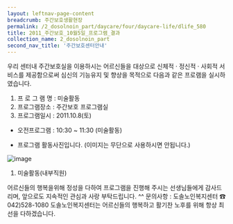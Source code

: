 ```yaml
--- 
layout: leftnav-page-content 
breadcrumb: 주간보호생활현장 
permalink: /2_dosolnoin_part/daycare/four/daycare-life/dlife_580
title: 2011_주간보호_10월5일_프로그램_결과
collection_name: 2_dosolnoin_part
second_nav_title: '주간보호센터안내' 
---
```



우리 센터내 주간보호실을 이용하시는 어르신들을 대상으로 신체적 · 정신적 · 사회적 서비스를 제공함으로써 심신의 기능유지 및 향상을 목적으로 다음과 같은 프로램을 실시하였습니다.
1. 프 로 그 램 명 : 미술활동
2. 프로그램장소 : 주간보호 프로그램실
3. 프로그램일시 : 2011.10.8(토)
- 오전프로그램 : 10:30 ~ 11:30 (미술활동)
* 프로그램 활동사진입니다. (이미지는 무단으로 사용하시면 안됩니다.)

![image]({{site.baseurl}}/resource_room/daycare-life/files/8-2011-oX8.jpg )


1. 미술활동(내부직원)
 
어르신들의 행복을위해 정성을 다하여 프로그램을 진행해 주시는 선생님들에게 감사드리며, 앞으로도 지속적인 관심과 사랑 부탁드립니다. ^^
문의사항 : 도솔노인복지센터 ☎ 042)528-1080
도솔노인복지센터는 어르신들의 행복하고 활기찬 노후를 위해 항상 최선을 다하겠습니다.